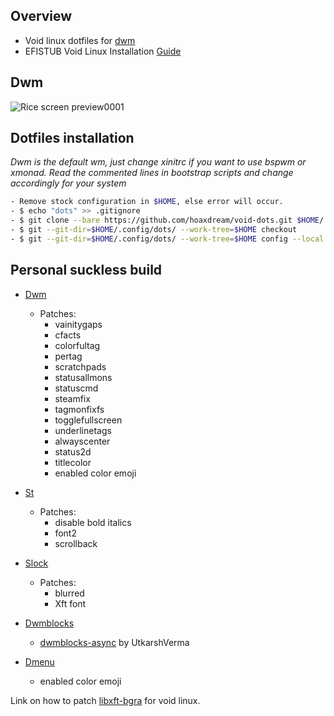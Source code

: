 ## Overview

* Void linux dotfiles for [dwm](http://suckless.org/)
* EFISTUB Void Linux Installation [Guide](https://github.com/hoaxdream/void-dots/blob/main/.github/VOID.md)

## Dwm
![Rice screen preview0001](https://i.imgur.com/O9IjRg3.png)

## Dotfiles installation
*Dwm is the default wm, just change xinitrc if you want to use bspwm or xmonad.*
*Read the commented lines in bootstrap scripts and change accordingly for your system*
```sh
- Remove stock configuration in $HOME, else error will occur.
- $ echo "dots" >> .gitignore
- $ git clone --bare https://github.com/hoaxdream/void-dots.git $HOME/.config/dots
- $ git --git-dir=$HOME/.config/dots/ --work-tree=$HOME checkout
- $ git --git-dir=$HOME/.config/dots/ --work-tree=$HOME config --local status.showUntrackedFiles no
```

## Personal suckless build

- [Dwm](https://github.com/hoaxdream/void-dwm)
    - Patches:
        - vainitygaps
        - cfacts
        - colorfultag
        - pertag
        - scratchpads
        - statusallmons
        - statuscmd
        - steamfix
        - tagmonfixfs
        - togglefullscreen
        - underlinetags
        - alwayscenter
        - status2d
        - titlecolor
        - enabled color emoji

- [St](https://github.com/hoaxdream/void-st)
    - Patches:
        - disable bold italics
        - font2
        - scrollback

- [Slock](https://github.com/hoaxdream/void-slock)
    - Patches:
        - blurred
        - Xft font

- [Dwmblocks](https://github.com/hoaxdream/void-dwmblocks)
    - [dwmblocks-async](https://github.com/UtkarshVerma/dwmblocks-async) by UtkarshVerma

- [Dmenu](https://github.com/hoaxdream/void-dmenu)
    - enabled color emoji

Link on how to patch [libxft-bgra](https://github.com/hoaxdream/void-dots/blob/main/.github/VOID.md) for void linux.
